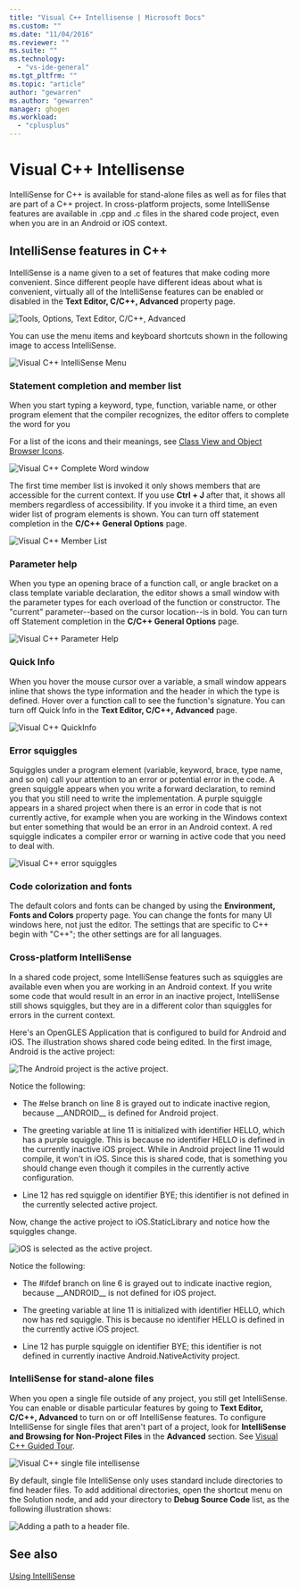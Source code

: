 ```yaml
---
title: "Visual C++ Intellisense | Microsoft Docs"
ms.custom: ""
ms.date: "11/04/2016"
ms.reviewer: ""
ms.suite: ""
ms.technology: 
  - "vs-ide-general"
ms.tgt_pltfrm: ""
ms.topic: "article"
author: "gewarren"
ms.author: "gewarren"
manager: ghogen
ms.workload: 
  - "cplusplus"
---
```

# Visual C++ Intellisense

IntelliSense for C++ is available for stand-alone files as well as for files that are part of a C++ project. In cross-platform projects, some IntelliSense features are available in .cpp and .c files in the shared code project, even when you are in an Android or iOS context.

## IntelliSense features in C++

IntelliSense is a name given to a set of features that make coding more convenient. Since different people have different ideas about what is convenient, virtually all of the IntelliSense features can be enabled or disabled in the **Text Editor, C/C++, Advanced** property page.

![Tools, Options, Text Editor, C&#47;C&#43;&#43;, Advanced](../ide/media/sintellisensecpptoolsoptions.PNG "sIntelliSenseCppToolsOptions")

You can use the menu items and keyboard shortcuts shown in the following image to access IntelliSense.

![Visual C&#43;&#43; IntelliSense Menu](../ide/media/vs2015_cpp_intellisense_menu.png "vs2015_cpp_intellisense_menu")

### Statement completion and member list

When you start typing a keyword, type, function, variable name, or other program element that the compiler recognizes, the editor offers to complete the word for you

For a list of the icons and their meanings, see [Class View and Object Browser Icons](../ide/class-view-and-object-browser-icons.md).

![Visual C&#43;&#43; Complete Word window](../ide/media/vs2015_cpp_complete_word.png "vs2015_cpp_complete_word")

The first time member list is invoked it only shows members that are accessible for the current context. If you use **Ctrl + J** after that, it shows all members regardless of accessibility. If you invoke it a third time, an even wider list of program elements is shown. You can turn off statement completion in the **C/C++ General Options** page.

![Visual C&#43;&#43; Member List](../ide/media/vs2015_cpp_list_members.png "vs2015_cpp_list_members")

### Parameter help

When you type an opening brace of a function call, or angle bracket on a class template variable declaration, the editor shows a small window with the parameter types for each overload of the function or constructor. The "current" parameter--based on the cursor location--is in bold. You can turn off Statement completion in the **C/C++ General Options** page.

![Visual C&#43;&#43; Parameter Help](../ide/media/vs_2015_cpp_param_help.png "vs_2015_cpp_param_help")

### Quick Info

When you hover the mouse cursor over a variable, a small window appears inline that shows the type information and the header in which the type is defined. Hover over a function call to see the function's signature. You can turn off Quick Info in the **Text Editor, C/C++, Advanced** page.

![Visual C&#43;&#43; QuickInfo](../ide/media/vs2015_cpp_quickinfo.png "vs2015_cpp_quickInfo")

### Error squiggles

Squiggles under a program element (variable, keyword, brace, type name, and so on) call your attention to an error or potential error in the code. A green squiggle appears when you write a forward declaration, to remind you that you still need to write the implementation. A purple squiggle appears in a shared project when there is an error in code that is not currently active, for example when you are working in the Windows context but enter something that would be an error in an Android context. A red squiggle indicates a compiler error or warning in active code that you need to deal with.

![Visual C&#43;&#43; error squiggles](../ide/media/vs2015_cpp_error_quiggles.png "vs2015_cpp_error_quiggles")

### Code colorization and fonts

The default colors and fonts can be changed by using the **Environment, Fonts and Colors** property page. You can change the fonts for many UI windows here, not just the editor. The settings that are specific to C++ begin with "C++"; the other settings are for all languages.

### Cross-platform IntelliSense

In a shared code project, some IntelliSense features such as squiggles are available even when you are working in an Android context. If you write some code that would result in an error in an inactive project, IntelliSense still shows squiggles, but they are in a different color than squiggles for errors in the current context.

Here's an OpenGLES Application that is configured to build for Android and iOS. The illustration shows shared code being edited. In the first image, Android is the active project:

![The Android project is the active project.](../ide/media/intellisensecppcrossplatform.png "IntelliSenseCppCrossPlatform")

Notice the following:

- The #else branch on line 8 is grayed out to indicate inactive region, because __ANDROID\_\_ is defined for Android project.

- The greeting variable at line 11 is initialized with identifier HELLO, which has a purple squiggle. This is because no identifier HELLO is defined in the currently inactive iOS project. While in Android project line 11 would compile, it won't in iOS. Since this is shared code, that is something you should change even though it compiles in the currently active configuration.

- Line 12 has red squiggle on identifier BYE; this identifier is not defined in the currently selected active project.

Now, change the active project to iOS.StaticLibrary and notice how the squiggles change.

![iOS is selected as the active project.](../ide/media/intellisensecppcrossplatform2.png "IntelliSenseCppCrossPlatform2")

Notice the following:

- The #ifdef branch on line 6 is grayed out to indicate inactive region, because __ANDROID\_\_ is not defined for iOS project.

- The greeting variable at line 11 is initialized with identifier HELLO, which now has red squiggle. This is because no identifier HELLO is defined in the currently active iOS project.

- Line 12 has purple squiggle on identifier BYE; this identifier is not defined in currently inactive Android.NativeActivity project.

### IntelliSense for stand-alone files

When you open a single file outside of any project, you still get IntelliSense. You can enable or disable particular features by going to **Text Editor, C/C++, Advanced** to turn on or off IntelliSense features. To configure IntelliSense for single files that aren't part of a project, look for **IntelliSense and Browsing for Non-Project Files** in the **Advanced** section. See [Visual C++ Guided Tour](http://msdn.microsoft.com/en-us/499cb66f-7df1-45d6-8b6b-33d94fd1f17c).

![Visual C&#43;&#43; single file intellisense](../ide/media/vs2015_cpp_single_file_intellisense.png "vs2015_cpp_single_file_intellisense")

By default, single file IntelliSense only uses standard include directories to find header files. To add additional directories, open the shortcut menu on the Solution node, and add your directory to **Debug Source Code** list, as the following illustration shows:

![Adding a path to a header file.](../ide/media/intellisensedebugyourcode.jpg "IntelliSenseDebugYourCode")

## See also

[Using IntelliSense](../ide/using-intellisense.md)
